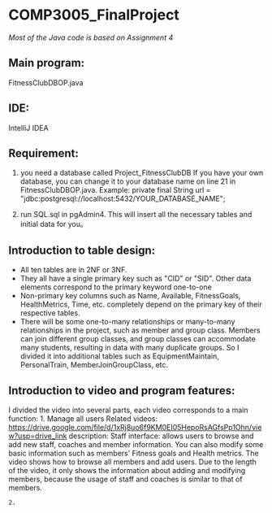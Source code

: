 # COMP3005_FinalProject
*Most of the Java code is based on Assignment 4*

## Main program:
FitnessClubDBOP.java

## IDE:
IntelliJ IDEA

## Requirement:
1. you need a database called Project_FitnessClubDB
If you have your own database, you can change it to your database name on line 21 in FitnessClubDBOP.java.
Example: private final String url = "jdbc:postgresql://localhost:5432/YOUR_DATABASE_NAME";

2. run SQL.sql in pgAdmin4. This will insert all the necessary tables and initial data for you。

## Introduction to table design:
- All ten tables are in 2NF or 3NF.
- They all have a single primary key such as "CID" or "SID". Other data elements correspond to the primary keyword one-to-one
- Non-primary key columns such as Name, Available, FitnessGoals, HealthMetrics, Time, etc. completely depend on the primary key of their respective tables.
- There will be some one-to-many relationships or many-to-many relationships in the project, such as member and group class. Members can join different group classes, and group classes can accommodate many students, resulting in data with many duplicate groups. So I divided it into additional tables such as EquipmentMaintain, PersonalTrain, MemberJoinGroupClass, etc.

## Introduction to video and program features:
  I divided the video into several parts, each video corresponds to a main function:
    1. Manage all users
    Related videos: https://drive.google.com/file/d/1xRj8uo6f9KM0EI05HepoRsAGfsPp1Ohn/view?usp=drive_link
    description: Staff interface: allows users to browse and add new staff, coaches and member information. You can also modify some basic information such as members' Fitness goals and Health metrics.
    The video shows how to browse all members and add users. Due to the length of the video, it only shows the information about adding and modifying members, because the usage of staff and coaches is similar to that of members.

    2.
